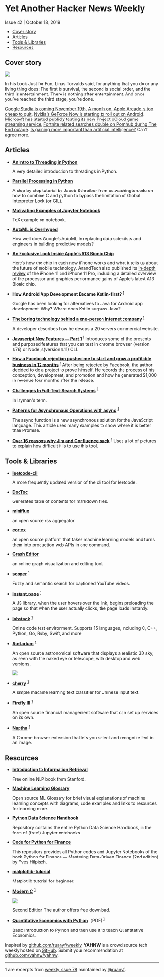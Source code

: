 # Yet Another Hacker News Weekly

Issue 42 | October 18, 2019

<!-- START doctoc generated TOC please keep comment here to allow auto update -->
<!-- DON'T EDIT THIS SECTION, INSTEAD RE-RUN doctoc TO UPDATE -->


- [Cover story](#cover-story)
- [Articles](#articles)
- [Tools & Libraries](#tools--libraries)
- [Resources](#resources)

<!-- END doctoc generated TOC please keep comment here to allow auto update -->

## Cover story

![](https://miro.medium.com/max/5760/1*YeWGn8TH7PSD04SYC8_dqQ.jpeg)

In his book Just for Fun, Linus Torvalds said, for anything that you do or any living thing does: The first is survival, the second is social order, and the third is entertainment. There is nothing after entertainment. And once you’ve reached the third stage, you’re done.
 
[Google Stadia is coming November 19th](https://www.theverge.com/2019/6/6/18654632/google-stadia-price-release-date-games-bethesda-ea-doom-ubisoft-e3-2019), [A month on, Apple Arcade is too cheap to quit](https://www.engadget.com/2019/10/18/apple-arcade-review/?guccounter=1), [Nvidia’s GeForce Now is starting to roll out on Android](https://www.theverge.com/2019/10/14/20913690/nvidia-geforce-now-gaming-android-south-korea-google-stadia-microsoft-xcloud), [Microsoft has started publicly testing its new Project xCloud game streaming service](https://www.theverge.com/2019/10/15/20915220/microsoft-xcloud-game-streaming-preview-hands-on), [Fortnite related searches double on Pornhub during The End outage](https://www.pornhub.com/insights/fortnite-black-hole). [Is gaming more important than artificial intelligence?](https://www.fastcompany.com/90414307/is-gaming-more-important-than-artificial-intelligence) Can't agree more.

## Articles

- [**An Intro to Threading in Python**](https://realpython.com/intro-to-python-threading/)

	A very detailed introduction to threadings in Python.

- [**Parallel Processing in Python**](https://homes.cs.washington.edu/~jmschr/lectures/Parallel_Processing_in_Python.html)
	
	A step by step tutorial by Jacob Schreiber from cs.washington.edu on how to combine C and python to bypass the limitation of Global Interpreter Lock (or GIL).

- [**Motivating Examples of Jupyter Notebook**](https://jupyter-notebook.readthedocs.io/en/stable/examples/Notebook/Typesetting%20Equations.html)

	TeX example on notebook.
	
- [**AutoML is Overhyped**](https://towardsdatascience.com/automl-is-overhyped-1b5511ded65f)

	How well does Google’s AutoML in replacing data scientists and engineers in building predictive models?

- [**An Exclusive Look Inside Apple’s A13 Bionic Chip**](https://www.wired.com/story/apple-a13-bionic-chip-iphone/)

	Here’s how the chip in each new iPhone works and what it tells us about the future of mobile technology. AnandTech also published its [in-depth review](https://www.anandtech.com/show/14892/the-apple-iphone-11-pro-and-max-review) of the iPhone 11 and iPhone 11 Pro, including a detailed overview of the processor and graphics performance gains of Apple’s latest A13 Bionic chip.

- [**How Android App Development Became Kotlin-first?**](https://hackernoon.com/how-android-app-development-became-kotlin-first-bh28929gu) <sup>[1](#ruanyf)</sup>

	Google has been looking for alternatives to Java for Android app development. Why? Where does Kotlin surpass Java?


- [**The boring technology behind a one-person Internet company**](https://broadcast.listennotes.com/the-boring-technology-behind-listen-notes-56697c2e347b) <sup>[1](#ruanyf)</sup>
	
	A developer describes how he devops a 20 servers commercial website.

- [**Javascript New Features — Part 1**](https://medium.com/@ideepak.jsd/javascript-new-features-part-1-f1a4360466) <sup>[1](#ruanyf)</sup>
	Introduces some of the presents and purposed features that you can test in chrome browser (version ≥76) or Node.js(version ≥11) CLI.

- [**How a Facebook rejection pushed me to start and grow a profitable business in 12 months**](https://blog.pixelixe.com/2019/09/19/how-a-facebook-rejection-pushed-me-to-start-and-grow-a-profitable-business-in-12-months/) <sup>[1](#ruanyf)</sup>
	After being rejected by Facebook, the author decided to do a project to prove himself. He records the process of his conception, development, and promotion and how he generated $1,000 in revenue four months after the release.

- [**Challenges In Full-Text-Search Systems**](https://bhavaniravi.com/blog/challenges-in-full-text-search) <sup>[1](#ruanyf)</sup>

	In layman's term.

- [**Patterns for Asynchronous Operations with async**](https://careersjs.com/magazine/async-patterns/) <sup>[1](#ruanyf)</sup>

	The async function is a new asynchronous solution for the JavaScript language. This article uses many examples to show where it is better than Promise.

- [**Over 16 reasons why Jira and Confluence suck**](https://medium.com/@jtomaszewski/15-reasons-why-jira-and-confluence-suck-37507361cbdf) <sup>[1](#ruanyf)</sup>
	Uses a lot of pictures to explain how difficult it is to use this tool.

## Tools & Libraries

- [**leetcode-cli**](https://github.com/leetcode-tools/leetcode-cli)
	
	A more frequently updated version of the cli tool for leetcode.

- [**DocToc**](https://github.com/thlorenz/doctoc)

	Generates table of contents for markdown files.

- [**miniflux**](https://github.com/miniflux/miniflux)

	an open source rss aggregator

- [**cortex**](https://github.com/cortexlabs/cortex)

	an open source platform that takes machine learning models and turns them into production web APIs in one command.

- [**Graph Editor**](https://csacademy.com/app/graph_editor/)

	an online graph visualization and editing tool.

- [**scoper**](https://github.com/RameshAditya/scoper) <sup>[1](#ruanyf)</sup>

	Fuzzy and semantic search for captioned YouTube videos.

- [**instant.page**](https://instant.page/) <sup>[1](#ruanyf)</sup>

	A JS library, when the user hovers over the link, begins preloading the page so that when the user actually clicks, the page loads instantly.

- [**labstack**](https://code.labstack.com/program) <sup>[1](#ruanyf)</sup>

	Online code test environment. Supports 15 languages, including C, C++, Python, Go, Ruby, Swift, and more.

- [**Stellarium**](https://stellarium.org/) <sup>[1](#ruanyf)</sup>

	An open source astronomical software that displays a realistic 3D sky, as seen with the naked eye or telescope, with desktop and web versions.
	
	![](https://www.wangbase.com/blogimg/asset/201909/bg2019090801.jpg)

- [**cherry**](https://github.com/Windsooon/cherry/) <sup>[1](#ruanyf)</sup>

	A simple machine learning text classifier for Chinese input text.

- [**Firefly III**](https://firefly-iii.org/) <sup>[1](#ruanyf)</sup>

	An open source financial management software that can set up services on its own.

- [**Naptha**](https://projectnaptha.com/) <sup>[1](#ruanyf)</sup>

	A Chrome browser extension that lets you select and recognize text in an image.

## Resources

- [**Introduction to Information Retrieval**](https://nlp.stanford.edu/IR-book/)
	
	Free online NLP book from Stanford.

- [**Machine Learning Glossary**](https://ml-cheatsheet.readthedocs.io/en/latest/)

	Open source ML Glossary for brief visual explanations of machine learning concepts with diagrams, code examples and links to resources for learning more.
	
- [**Python Data Science Handbook**](https://github.com/jakevdp/PythonDataScienceHandbook)

	Repository contains the entire Python Data Science Handbook, in the form of (free!) Jupyter notebooks. 
	
- [**Code for Python for Finance**](https://github.com/yhilpisch/py4fi2nd)

	This repository provides all Python codes and Jupyter Notebooks of the book Python for Finance — Mastering Data-Driven Finance (2nd edition) by Yves Hilpisch.

- [**matplotlib-tutorial**](https://github.com/rougier/matplotlib-tutorial)
	
	Matplotlib tutorial for beginner.

- [**Modern C**](http://modernc.gforge.inria.fr/) <sup>[1](#ruanyf)</sup>

	![](https://www.wangbase.com/blogimg/asset/201909/bg2019091902.jpg)

	Second Edition The author offers free download.

- [**Quantitative Economics with Python**](https://python.quantecon.org/_downloads/pdf/quantitative_economics_with_python.pdf)（PDF) <sup>[1](#ruanyf)</sup>

	Basic introduction to Python and then use it to teach Quantitative Economics.


Inspired by [github.com/ruanyf/weekly](https://github.com/ruanyf/weekly), **YAHNW** is a crowd source tech weekly hosted on [GitHub](https://github.com/yahnw/yahnw). Submit your recommendation at [github.com/yahnw/yahnw](https://github.com/yahnw/yahnw).

---

<a name="ruanyf">1</a> are excerpts from [weekly issue 78](https://github.com/ruanyf/weekly/blob/master/docs/issue-78.md) maintained by [@ruanyf](https://twitter.com/ruanyf).


